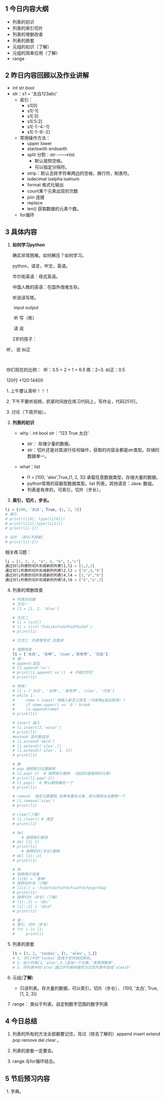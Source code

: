 ## 1 今日内容大纲

+ 列表的初识
+ 列表的索引切片
+ 列表的增删改查
+ 列表的嵌套
+ 元组的初识（了解）
+ 元组的简单应用（了解）
+ range

## 2 昨日内容回顾以及作业讲解

+ int str bool 
+ str：s1 = '太白123abc'
  + 索引：
    + s1[0] 
    + s1[-1]
    + s1[:3]
    + s1[:5:2]
    + s1[-1:-4:-1]
    + s1[-1:-6:-2]
  + 常用操作方法：
    + upper lower 
    + startswith endswith
    + split 分割：str---->list
      + 默认按照空格。
      + 可以指定分隔符。
    + strip：默认去除字符串两边的空格，换行符，制表符。
    + isdecimal isalpha  isalnum
    + format 格式化输出
    + count某个元素出现的次数
    + join 连接
    + replace 
    + len() 获取数据的元素个数。
  + for循环

## 3 具体内容

 1. **如何学习python**

    确实非常困难。如何解压？如何学习。

    python，语言，中文，英语。

    华尔街英语：母式英语。

    中国人教的英语：在国外很难生存。

    听说读写练。

    ​	input 							output

    ​	听									写（练）

    ​	读                                    说

    

    2岁的孩子：

​			听，							     说    											纠正

​	

​		你们现在的比例：
​				听：3.5 + 2 +  1 = 6.5        练：2~3.								纠正：0.5

​		120行 *120:14400 

​		1.  上午要认真听！！！

​		2. 下午不要听视频，抓紧时间放在练习代码上，写作业，代码251行。

​		3. 讨论（下周开始）。



2. **列表的初识**

   + why：int bool str：'123 True 太白'
     + str： 存储少量的数据。
     + str：切片还是对其进行任何操作，获取的内容全都是str类型。存储的数据单一。

   + what：list
     + l1 = [100, 'alex',True,[1, 2, 3]] 承载任意数据类型，存储大量的数据。
     + python常用的容器型数据类型。list 列表，其他语言：Java: 数组。
     + 列表是有序的，可索引，切片（步长）。

3.  **索引，切片，步长。**

   ```python
   li = [100, '太白', True, [1, 2, 3]]
   # 索引
   # print(li[0], type(li[0]))
   # print(li[1],type(li[1]))
   # print(li[-1])
   
   # 切片 （顾头不顾腚）
   # print(li[:2])
   ```

   相关练习题：

   ```python
   li = [1, 3, 2, "a", 4, "b", 5,"c"]
   通过对li列表的切片形成新的列表l1,l1 = [1,3,2]
   通过对li列表的切片形成新的列表l2,l2 = ["a",4,"b"]
   通过对li列表的切片形成新的列表l4,l4 = [3,"a","b"]
   通过对li列表的切片形成新的列表l6,l6 = ["b","a",3]
   ```

4. 列表的增删改查

   ```python
   # 列表的创建
   # 方式一
   # l1 = [1, 2, 'Alex']
   
   # 方式二
   # l1 = list()
   # l1 = list('fhdsjkafsdafhsdfhsdaf')
   # print(l1)
   
   # 方式三：列表推导式 后面讲
   
   # 增删改查
   l1 = ['太白', '女神', 'xiao','吴老师', '闫龙']
   # 增：
   # append:追加
   # l1.append('xx')
   # print(l1.append('xx'))  # 不能打印它
   # print(l1)
   
   # 举例：
   # l1 = ['太白', '女神', '吴老师', 'xiao', '闫龙']
   # while 1:
   #     name = input('请输入新员工姓名：(Q或者q退出程序)')
   #     if name.upper() == 'Q': break
   #     l1.append(name)
   # print(l1)
   
   # insert 插入
   # l1.insert(2,'wusir')
   # print(l1)
   #extend 迭代着追加
   # l1.extend('abcd')
   # l1.extend(['alex',])
   # l1.extend(['alex', 1, 3])
   # print(l1)
   
   # 删
   # pop 按照索引位置删除
   # l1.pop(-2)  # 按照索引删除 （返回的是删除的元素）
   # print(l1.pop(-2))
   # l1.pop()  # 默认删除最后一个
   # print(l1)
   
   # remove  指定元素删除,如果有重名元素，默认删除从左数第一个
   # l1.remove('xiao')
   # print(l1)
   
   # clear(了解)
   # l1.clear() # 清空
   # print(l1)
   
   # del
       # 按照索引删除
   # del l1[-1]
   # print(l1)
       # 按照切片(步长)删除
   # del l1[::2]
   # print(l1)
   
   # 改
   # 按照索引改值
   # l1[0] = '男神'
   # 按照切片改（了解）
   # l1[2:] = 'fsdafsdafsdfdsfsadfdsfdsgsfdag'
   # print(l1)
   # 按照切片（步长）（了解）
   # l1[::2] = 'abc'
   # l1[::2] = 'abcd'
   # print(l1)
   
   # 查：
   # 索引，切片（步长）
   # for i in l1:
   #     print(i)
   ```

5. 列表的嵌套

   ```python
   l1 = [1, 2, 'taibai', [1, 'alex', 3,]]
   # 1, 将l1中的'taibai'变成大写并放回原处。
   # 2，给小列表[1,'alex',3,]追加一个元素,'老男孩教育'。
   # 3，将列表中的'alex'通过字符串拼接的方式在列表中变成'alexsb'
   ```



6. 元组(**了解**)
   + 只读列表。存大量的数据，可以索引，切片（步长），  (100, '太白', True, [1, 2, 3])

7. range： 类似于列表，自定制数字范围的数字列表



## 4 今日总结

1. 列表的所有的方法全部都要记住，背过（除去了解的）append insert extend pop remove del clear  。

2. 列表的嵌套一定要会。

3. range.与for循环结合。

   

## 5 节后预习内容

​	1. 字典。

